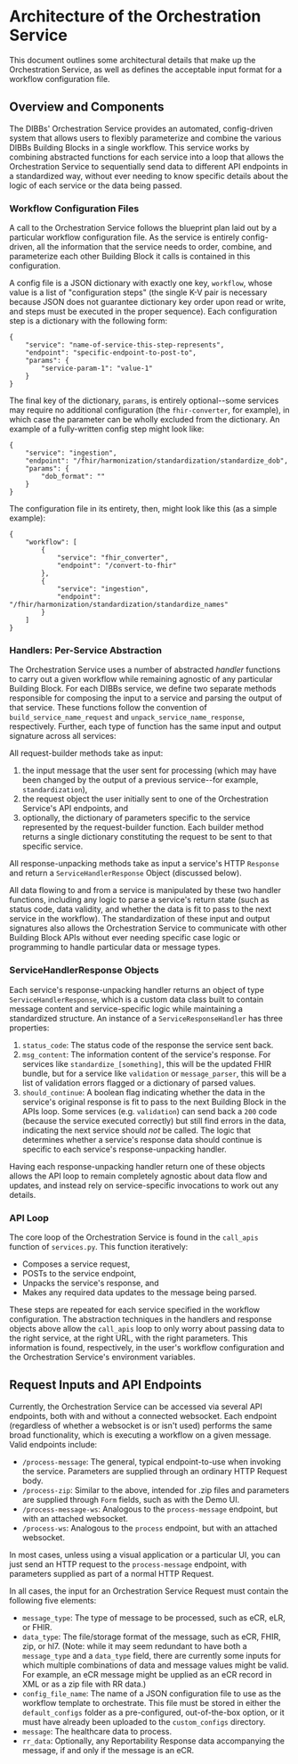 # Architecture of the Orchestration Service
This document outlines some architectural details that make up the Orchestration Service, as well as defines the acceptable input format for a workflow configuration file.

## Overview and Components
The DIBBs' Orchestration Service provides an automated, config-driven system that allows users to flexibly parameterize and combine the various DIBBs Building Blocks in a single workflow. This service works by combining abstracted functions for each service into a loop that allows the Orchestration Service to sequentially send data to different API endpoints in a standardized way, without ever needing to know specific details about the logic of each service or the data being passed.

### Workflow Configuration Files
A call to the Orchestration Service follows the blueprint plan laid out by a particular workflow configuration file. As the service is entirely config-driven, all the information that the service needs to order, combine, and parameterize each other Building Block it calls is contained in this configuration.

A config file is a JSON dictionary with exactly one key, `workflow`, whose value is a list of "configuration steps" (the single K-V pair is necessary because JSON does not guarantee dictionary key order upon read or write, and steps must be executed in the proper sequence). Each configuration step is a dictionary with the following form:

```
{
    "service": "name-of-service-this-step-represents",
    "endpoint": "specific-endpoint-to-post-to",
    "params": {
        "service-param-1": "value-1"
    }
}
```

The final key of the dictionary, `params`, is entirely optional--some services may require no additional configuration (the `fhir-converter`, for example), in which case the parameter can be wholly excluded from the dictionary. An example of a fully-written config step might look like:

```
{
    "service": "ingestion",
    "endpoint": "/fhir/harmonization/standardization/standardize_dob",
    "params": {
        "dob_format": ""
    }
}
```

The configuration file in its entirety, then, might look like this (as a simple example):

```
{
    "workflow": [
        {
            "service": "fhir_converter",
            "endpoint": "/convert-to-fhir"
        },
        {
            "service": "ingestion",
            "endpoint": "/fhir/harmonization/standardization/standardize_names"
        }
    ]
}
```

### Handlers: Per-Service Abstraction
The Orchestration Service uses a number of abstracted *handler* functions to carry out a given workflow while remaining agnostic of any particular Building Block. For each DIBBs service, we define two separate methods responsible for composing the input to a service and parsing the output of that service. These functions follow the convention of `build_service_name_request` and `unpack_service_name_response`, respectively. Further, each type of function has the same input and output signature across all services:

All request-builder methods take as input:
1. the input message that the user sent for processing (which may have been changed by the output of a previous service--for example, `standardization`),
2. the request object the user initially sent to one of the Orchestration Service's API endpoints, and
3. optionally, the dictionary of parameters specific to the service represented by the request-builder function.
Each builder method returns a single dictionary constituting the request to be sent to that specific service.

All response-unpacking methods take as input a service's HTTP `Response` and return a `ServiceHandlerResponse` Object (discussed below).

All data flowing to and from a service is manipulated by these two handler functions, including any logic to parse a service's return state (such as status code, data validity, and whether the data is fit to pass to the next service in the workflow). The standardization of these input and output signatures also allows the Orchestration Service to communicate with other Building Block APIs without ever needing specific case logic or programming to handle particular data or message types.

### ServiceHandlerResponse Objects
Each service's response-unpacking handler returns an object of type `ServiceHandlerResponse`, which is a custom data class built to contain message content and service-specific logic while maintaining a standardized structure. An instance of a `ServiceResponseHandler` has three properties:

1. `status_code`: The status code of the response the service sent back.
2. `msg_content`: The information content of the service's response. For services like `standardize_[something]`, this will be the updated FHIR bundle, but for a service like `validation` or `message_parser`, this will be a list of validation errors flagged or a dictionary of parsed values.
3. `should_continue`: A boolean flag indicating whether the data in the service's original response is fit to pass to the next Building Block in the APIs loop. Some services (e.g. `validation`) can send back a `200` code (because the service executed correctly) but still find errors in the data, indicating the next service should _not_ be called. The logic that determines whether a service's response data should continue is specific to each service's response-unpacking handler.

Having each response-unpacking handler return one of these objects allows the API loop to remain completely agnostic about data flow and updates, and instead rely on service-specific invocations to work out any details.

### API Loop
The core loop of the Orchestration Service is found in the `call_apis` function of `services.py`. This function iteratively:

* Composes a service request,
* POSTs to the service endpoint,
* Unpacks the service's response, and
* Makes any required data updates to the message being parsed.

These steps are repeated for each service specified in the workflow configuration. The abstraction techniques in the handlers and response objects above allow the `call_apis` loop to only worry about passing data to the right service, at the right URL, with the right parameters. This information is found, respectively, in the user's workflow configuration and the Orchestration Service's environment variables.

## Request Inputs and API Endpoints
Currently, the Orchestration Service can be accessed via several API endpoints, both with and without a connected websocket. Each endpoint (regardless of whether a websocket is or isn't used) performs the same broad functionality, which is executing a workflow on a given message. Valid endpoints include:

* `/process-message`: The general, typical endpoint-to-use when invoking the service. Parameters are supplied through an ordinary HTTP Request body.
* `/process-zip`: Similar to the above, intended for .zip files and parameters are supplied through `Form` fields, such as with the Demo UI.
* `/process-message-ws`: Analogous to the `process-message` endpoint, but with an attached websocket.
* `/process-ws`: Analogous to the `process` endpoint, but with an attached websocket.

In most cases, unless using a visual application or a particular UI, you can just send an HTTP request to the `process-message` endpoint, with parameters supplied as part of a normal HTTP Request.

In all cases, the input for an Orchestration Service Request must contain the following five elements:
* `message_type`: The type of message to be processed, such as eCR, eLR, or FHIR.
* `data_type`: The file/storage format of the message, such as eCR, FHIR, zip, or hl7. (Note: while it may seem redundant to have both a `message_type` and a `data_type` field, there are currently some inputs for which multiple combinations of data and message values might be valid. For example, an eCR message might be upplied as an eCR record in XML or as a zip file with RR data.)
* `config_file_name`: The name of a JSON configuration file to use as the workflow template to orchestrate. This file must be stored in either the `default_configs` folder as a pre-configured, out-of-the-box option, or it must have already been uploaded to the `custom_configs` directory.
* `message`: The healthcare data to process.
* `rr_data`: Optionally, any Reportability Response data accompanying the message, if and only if the message is an eCR.